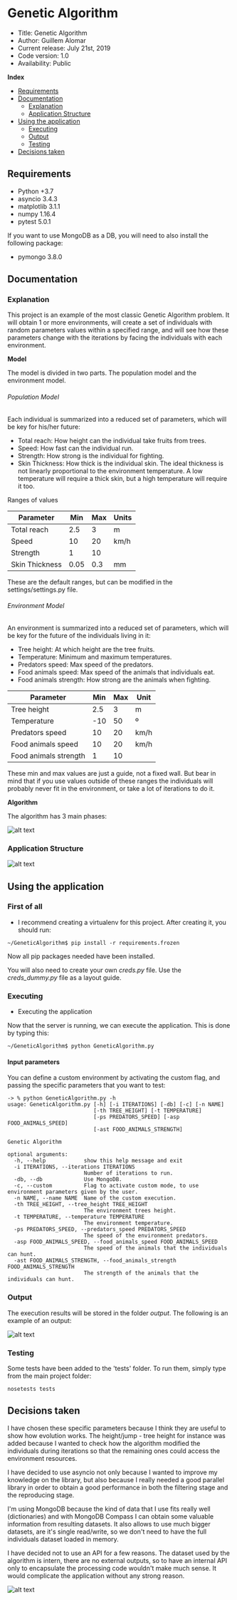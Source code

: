 # Genetic Algorithm

*    Title: Genetic Algorithm     
*    Author: Guillem Alomar      
*    Current release: July 21st, 2019                     
*    Code version: 1.0                      
*    Availability: Public     

**Index**
* [Requirements](#requirements)
* [Documentation](#documentation)
    * [Explanation](#explanation)
    * [Application Structure](#application-structure)
* [Using the application](#using-the-application)
    * [Executing](#executing)
    * [Output](#output)
    * [Testing](#testing)
* [Decisions taken](#decisions-taken)

## Requirements

- Python +3.7
- asyncio 3.4.3
- matplotlib 3.1.1
- numpy 1.16.4
- pytest 5.0.1

If you want to use MongoDB as a DB, you will need to also install the following package:

- pymongo 3.8.0

## Documentation

### Explanation

This project is an example of the most classic Genetic Algorithm problem. It will obtain 1 or more environments, will create a set of individuals with random parameters values within a specified range, and will see how these parameters change with the iterations by facing the individuals with each environment.

**Model**

The model is divided in two parts. The population model and the environment model.

###### Population Model

Each individual is summarized into a reduced set of parameters, which will be key for his/her future:

- Total reach: How height can the individual take fruits from trees.
- Speed: How fast can the individual run.
- Strength: How strong is the individual for fighting.
- Skin Thickness: How thick is the individual skin. The ideal thickness is not linearly proportional to the environment temperature. A low temperature will require a thick skin, but a high temperature will require it too.

Ranges of values

| Parameter                          | Min  | Max | Units |
|------------------------------------|------|-----|-------|
| Total reach                        | 2.5  | 3   | m     |
| Speed                              | 10   | 20  | km/h  |
| Strength                           | 1    | 10  |       |
| Skin Thickness                     | 0.05 | 0.3 | mm    |

These are the default ranges, but can be modified in the settings/settings.py file.

###### Environment Model

An environment is summarized into a reduced set of parameters, which will be key for the future of the individuals living in it:

- Tree height: At which height are the tree fruits.
- Temperature: Minimum and maximum temperatures.
- Predators speed: Max speed of the predators.
- Food animals speed: Max speed of the animals that individuals eat.
- Food animals strength: How strong are the animals when fighting.

| Parameter             | Min | Max | Unit |
|-----------------------|-----|-----|------|
| Tree height           | 2.5 | 3   | m    |
| Temperature           | -10 | 50  | º    |
| Predators speed       | 10  | 20  | km/h |
| Food animals speed    | 10  | 20  | km/h |
| Food animals strength | 1   | 10  |      |

These min and max values are just a guide, not a fixed wall. But bear in mind that if you use values outside of these ranges the individuals will probably never fit in the environment, or take a lot of iterations to do it.

**Algorithm**

The algorithm has 3 main phases:

![alt text][logo]

[logo]: documentation/Diagram.png "Genetic Algorithm"

### Application Structure

![alt text][logo2]

[logo2]: documentation/Structure.png "Application Structure"

## Using the application

### First of all

- I recommend creating a virtualenv for this project. After creating it, you should run:
```
~/GeneticAlgorithm$ pip install -r requirements.frozen
```
Now all pip packages needed have been installed.

You will also need to create your own _creds.py_ file. Use the _creds_dummy.py_ file as a layout guide.

### Executing

- Executing the application

Now that the server is running, we can execute the application. This is done by typing this:
```
~/GeneticAlgorithm$ python GeneticAlgorithm.py
```

#### Input parameters

You can define a custom environment by activating the custom flag, and passing the specific parameters that you want to test:

```
-> % python GeneticAlgorithm.py -h
usage: GeneticAlgorithm.py [-h] [-i ITERATIONS] [-db] [-c] [-n NAME]
                           [-th TREE_HEIGHT] [-t TEMPERATURE]
                           [-ps PREDATORS_SPEED] [-asp FOOD_ANIMALS_SPEED]
                           [-ast FOOD_ANIMALS_STRENGTH]

Genetic Algorithm

optional arguments:
  -h, --help            show this help message and exit
  -i ITERATIONS, --iterations ITERATIONS
                        Number of iterations to run.
  -db, --db             Use MongoDB.
  -c, --custom          Flag to activate custom mode, to use environment parameters given by the user.
  -n NAME, --name NAME  Name of the custom execution.
  -th TREE_HEIGHT, --tree_height TREE_HEIGHT
                        The environment trees height.
  -t TEMPERATURE, --temperature TEMPERATURE
                        The environment temperature.
  -ps PREDATORS_SPEED, --predators_speed PREDATORS_SPEED
                        The speed of the environment predators.
  -asp FOOD_ANIMALS_SPEED, --food_animals_speed FOOD_ANIMALS_SPEED
                        The speed of the animals that the individuals can hunt.
  -ast FOOD_ANIMALS_STRENGTH, --food_animals_strength FOOD_ANIMALS_STRENGTH
                        The strength of the animals that the individuals can hunt.
```

### Output

The execution results will be stored in the folder _output_. The following is an example of an output:

![alt text][logo3]

[logo3]: output/ExampleOutput.png "Example output"

### Testing

Some tests have been added to the 'tests' folder. To run them, simply type from the main project folder:
```
nosetests tests
```

## Decisions taken

I have chosen these specific parameters because I think they are useful to show how evolution works. The height/jump - tree height for instance was added because I wanted to check how the algorithm modified the individuals during iterations so that the remaining ones could access the environment resources.

I have decided to use asyncio not only because I wanted to improve my knowledge on the library, but also because I really needed a good parallel library in order to obtain a good performance in both the filtering stage and the reproducing stage.

I'm using MongoDB because the kind of data that I use fits really well (dictionaries) and with MongoDB Compass I can obtain some valuable information from resulting datasets. It also allows to use much bigger datasets, are it's single read/write, so we don't need to have the full individuals dataset loaded in memory.

I have decided not to use an API for a few reasons. The dataset used by the algorithm is intern, there are no external outputs, so to have an internal API only to encapsulate the processing code wouldn't make much sense. It would complicate the application without any strong reason.

![alt text][logo4]

[logo4]: documentation/MongoCompass.png "MongoDB Compass screenshot"
